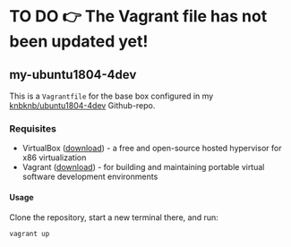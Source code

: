 # TO DO :point_right:  The Vagrant file has not been updated yet!

## my-ubuntu1804-4dev

This is a `Vagrantfile` for the base box configured in my [knbknb/ubuntu1804-4dev](https://github.com/knbknb/ubuntu1804-4dev) Github-repo.

### Requisites

- VirtualBox ([download](https://www.virtualbox.org/wiki/Downloads)) - a free and open-source hosted hypervisor for x86 virtualization
- Vagrant ([download](https://www.vagrantup.com/downloads.html)) - for building and maintaining portable virtual software development environments

#### Usage

Clone the repository, start a new terminal there, and run:

```sh
vagrant up
```

